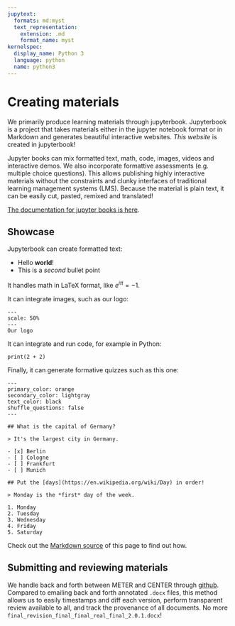```yaml
---
jupytext:
  formats: md:myst
  text_representation:
    extension: .md
    format_name: myst
kernelspec:
  display_name: Python 3
  language: python
  name: python3
---
```


# Creating materials

We primarily produce learning materials through jupyterbook. Jupyterbook is a project that takes materials either in the jupyter notebook format or in Markdown and generates beautiful interactive websites. *This website* is created in jupyterbook!

Jupyter books can mix formatted text, math, code, images, videos and interactive demos. We also incorporate formattive assessments (e.g. multiple choice questions). This allows publishing highly interactive materials without the constraints and clunky interfaces of traditional learning management systems (LMS). Because the material is plain text, it can be easily cut, pasted, remixed and translated!

[The documentation for jupyter books is here](https://jupyterbook.org/en/stable/intro.html).

## Showcase

Jupyterbook can create formatted text:

* Hello **world**!
* This is a *second* bullet point

It handles math in LaTeX format, like $e^{i\pi}=-1$.

It can integrate images, such as our logo:

```{figure} images/c4rlogo.png
---
scale: 50%
---
Our logo
```

It can integrate and run code, for example in Python:

```{code-cell}
print(2 + 2)
```

Finally, it can generate formative quizzes such as this one:

```{quizdown}
---
primary_color: orange
secondary_color: lightgray
text_color: black
shuffle_questions: false
---

## What is the capital of Germany?

> It's the largest city in Germany.  

- [x] Berlin
- [ ] Cologne
- [ ] Frankfurt
- [ ] Munich

## Put the [days](https://en.wikipedia.org/wiki/Day) in order!

> Monday is the *first* day of the week.

1. Monday
2. Tuesday
3. Wednesday
4. Friday
5. Saturday  
```

Check out the [Markdown source](https://github.com/c4r-io/website) of this page to find out how.

## Submitting and reviewing materials

We handle back and forth between METER and CENTER through [github](https://github.com). Compared to emailing back and forth annotated `.docx` files, this method allows us to easily timestamps and diff each version, perform transparent review available to all, and track the provenance of all documents. No more `final_revision_final_final_real_final_2.0.1.docx`!